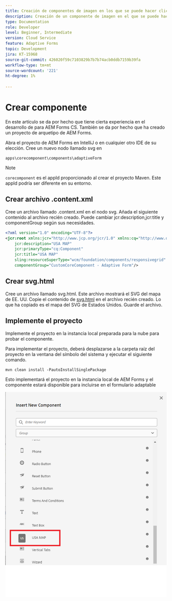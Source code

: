 ```yaml
---
title: Creación de componentes de imagen en los que se puede hacer clic
description: Creación de un componente de imagen en el que se puede hacer clic en el Cloud Service AEM Forms
type: Documentation
role: Developer
level: Beginner, Intermediate
version: Cloud Service
feature: Adaptive Forms
topic: Development
jira: KT-15968
source-git-commit: 426020f59c7103829b7b7b74acb0ddb7159b39fa
workflow-type: tm+mt
source-wordcount: '221'
ht-degree: 1%

---
```


# Crear componente

En este artículo se da por hecho que tiene cierta experiencia en el desarrollo de para AEM Forms CS. También se da por hecho que ha creado un proyecto de arquetipo de AEM Forms.

Abra el proyecto de AEM Forms en IntelliJ o en cualquier otro IDE de su elección. Cree un nuevo nodo llamado svg en

```
apps\corecomponent\components\adaptiveForm
```

>[!NOTE]
>
> ``corecomponent`` es el appId proporcionado al crear el proyecto Maven. Este appId podría ser diferente en su entorno.


## Crear archivo .content.xml

Cree un archivo llamado .content.xml en el nodo svg. Añada el siguiente contenido al archivo recién creado. Puede cambiar jcr:description,jcr:title y componentGroup según sus necesidades.

```xml
<?xml version="1.0" encoding="UTF-8"?>
<jcr:root xmlns:jcr="http://www.jcp.org/jcr/1.0" xmlns:cq="http://www.day.com/jcr/cq/1.0" xmlns:sling="http://sling.apache.org/jcr/sling/1.0"
    jcr:description="USA MAP"
    jcr:primaryType="cq:Component"
    jcr:title="USA MAP"
    sling:resourceSuperType="wcm/foundation/components/responsivegrid"
    componentGroup="CustomCoreComponent - Adaptive Form"/>
```

## Crear svg.html

Cree un archivo llamado svg.html. Este archivo mostrará el SVG del mapa de EE. UU. Copie el contenido de [svg.html](assets/svg.html) en el archivo recién creado. Lo que ha copiado es el mapa del SVG de Estados Unidos. Guarde el archivo.

## Implemente el proyecto

Implemente el proyecto en la instancia local preparada para la nube para probar el componente.

Para implementar el proyecto, deberá desplazarse a la carpeta raíz del proyecto en la ventana del símbolo del sistema y ejecutar el siguiente comando.

```
mvn clean install -PautoInstallSinglePackage
```

Esto implementará el proyecto en la instancia local de AEM Forms y el componente estará disponible para incluirse en el formulario adaptable

![usa-map](./assets/usa-map.png)